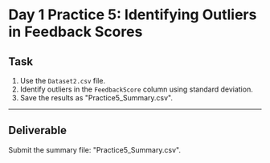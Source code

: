 # Day 1 Practice 5: Identifying Outliers in Feedback Scores

## Task
1. Use the `Dataset2.csv` file.
2. Identify outliers in the `FeedbackScore` column using standard deviation.
3. Save the results as "Practice5_Summary.csv".

---

## Deliverable
Submit the summary file: "Practice5_Summary.csv".